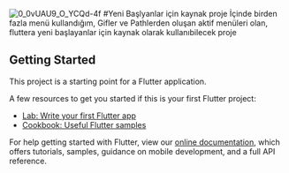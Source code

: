 
![0_0vUAU9_O_YCQd-4f](https://user-images.githubusercontent.com/48158126/78242059-0dbed180-74ea-11ea-9e7f-b4c77d5c8127.jpg)
#Yeni Başlyanlar için kaynak proje 
İçinde birden fazla menü kullandığım, Gifler ve Pathlerden oluşan aktif menüleri olan, fluttera yeni başlayanlar için kaynak 
olarak kullanıbilecek proje 

## Getting Started

This project is a starting point for a Flutter application.

A few resources to get you started if this is your first Flutter project:

- [Lab: Write your first Flutter app](https://flutter.dev/docs/get-started/codelab)
- [Cookbook: Useful Flutter samples](https://flutter.dev/docs/cookbook)

For help getting started with Flutter, view our
[online documentation](https://flutter.dev/docs), which offers tutorials,
samples, guidance on mobile development, and a full API reference.
